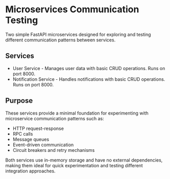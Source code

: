 # Microservices Communication Testing
Two simple FastAPI microservices designed for exploring and testing different communication patterns between services.

## Services
- User Service - Manages user data with basic CRUD operations. Runs on port 8000.
- Notification Service - Handles notifications with basic CRUD operations. Runs on port 8000.

## Purpose
These services provide a minimal foundation for experimenting with microservice communication patterns such as:

- HTTP request-response
- RPC calls
- Message queues
- Event-driven communication
- Circuit breakers and retry mechanisms

Both services use in-memory storage and have no external dependencies, making them ideal for quick experimentation and testing different integration approaches.